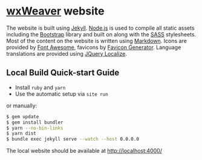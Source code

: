 # [wxWeaver] website

The website is built using [Jekyll]. [Node.js] is used to compile
all static assets including the [Bootstrap] library and built on
along with the [SASS] stylesheets. Most of the content on the website is
written using [Markdown].
Icons are provided by [Font Awesome], favicons by [Favicon Generator].
Language translations are provided using [JQuery Localize].

## Local Build Quick-start Guide

- Install `ruby` and `yarn`
- Use the automatic setup via `site run`

or manually:

```sh
$ gem update
$ gem install bundler
$ yarn --no-bin-links
$ yarn dist
$ bundle exec jekyll serve --watch --host 0.0.0.0
```

The local website should be available at <http://localhost:4000/>

[Bootstrap]:         http://getbootstrap.com/
[Favicon Generator]: https://realfavicongenerator.net/
[Font Awesome]:      http://fontawesome.io/
[Jekyll]:            http://jekyllrb.com/
[JQuery Localize]:   https://github.com/coderifous/jquery-localize/
[wxWeaver]:          http://wxweaver.org/
[Markdown]:          https://daringfireball.net/projects/markdown/
[Node.js]:           http://nodejs.org/
[SASS]:              https://sass-lang.com/
